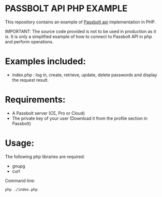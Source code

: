 # PASSBOLT API PHP EXAMPLE

This repository contains an example of [Passbolt api](https://help.passbolt.com/api) implementation in PHP.

IMPORTANT: The source code provided is not to be used in production as it is. It is only a simplified example of how to
connect to Passbolt API in php and perform operations.

# Examples included:

- index.php : log in, create, retrieve, update, delete passwords and display the request result.

# Requirements:

- A Passbolt server (CE, Pro or Cloud)
- The private key of your user (Download it from the profile section in Passbolt)

# Usage:

The following php libraries are required:

- gnupg
- curl

Command line:

```bash
php ./index.php
```